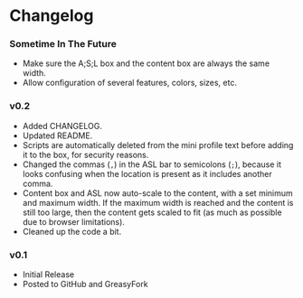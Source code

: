 # Changelog #

### Sometime In The Future ###
- Make sure the A;S;L box and the content box are always the same width.
- Allow configuration of several features, colors, sizes, etc.

### v0.2 ###
- Added CHANGELOG.
- Updated README.
- Scripts are automatically deleted from the mini profile text before adding
it to the box, for security reasons.
- Changed the commas (`,`) in the ASL bar to semicolons (`;`), because it
looks confusing when the location is present as it includes another comma.
- Content box and ASL now auto-scale to the content, with a set minimum and
maximum width. If the maximum width is reached and the content is still too
large, then the content gets scaled to fit (as much as possible due to browser
limitations).
- Cleaned up the code a bit.

### v0.1 ###
- Initial Release
- Posted to GitHub and GreasyFork
